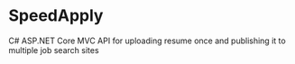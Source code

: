 # SpeedApply
C# ASP.NET Core MVC API for uploading resume once and publishing it to multiple job search sites
